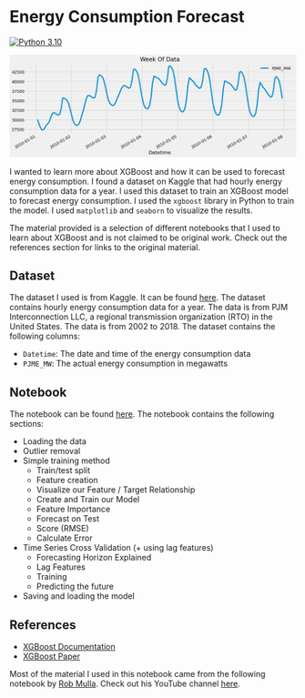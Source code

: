 # Energy Consumption Forecast

[![Python 3.10](https://img.shields.io/badge/python-3.10-blue)](https://www.python.org/downloads/release/python-3100/) 

![Alt text](image.png)

I wanted to learn more about XGBoost and how it can be used to forecast energy consumption. I found a dataset on Kaggle that had hourly energy consumption data for a year. I used this dataset to train an XGBoost model to forecast energy consumption. I used the `xgboost` library in Python to train the model. I used `matplotlib` and `seaborn` to visualize the results.

The material provided is a selection of different notebooks that I used to learn about XGBoost and is not claimed to be original work. Check out the references section for links to the original material.

## Dataset

The dataset I used is from Kaggle. It can be found [here](https://www.kaggle.com/robikscube/hourly-energy-consumption). The dataset contains hourly energy consumption data for a year. The data is from PJM Interconnection LLC, a regional transmission organization (RTO) in the United States. The data is from 2002 to 2018. The dataset contains the following columns:

* `Datetime`: The date and time of the energy consumption data
* `PJME_MW`: The actual energy consumption in megawatts

## Notebook

The notebook can be found [here](EnergyConsumptionForecast.ipynb). The notebook contains the following sections:

- Loading the data
- Outlier removal
- Simple training method
    - Train/test split
    - Feature creation
    - Visualize our Feature / Target Relationship
    - Create and Train our Model
    - Feature Importance
    - Forecast on Test
    - Score (RMSE)
    - Calculate Error
- Time Series Cross Validation (+ using lag features)
    - Forecasting Horizon Explained
    - Lag Features
    - Training
    - Predicting the future
- Saving and loading the model

## References

* [XGBoost Documentation](https://xgboost.readthedocs.io/en/latest/)
* [XGBoost Paper](https://arxiv.org/abs/1603.02754)

Most of the material I used in this notebook came from the following notebook by [Rob Mulla](https://www.kaggle.com/code/robikscube/time-series-forecasting-with-machine-learning-yt). Check out his YouTube channel [here](https://www.youtube.com/@robmulla).